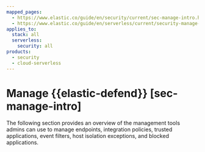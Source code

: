 ```yaml
---
mapped_pages:
  - https://www.elastic.co/guide/en/security/current/sec-manage-intro.html
  - https://www.elastic.co/guide/en/serverless/current/security-manage-endpoint-protection.html
applies_to:
  stack: all
  serverless:
    security: all
products:
  - security
  - cloud-serverless
---
```


# Manage {{elastic-defend}} [sec-manage-intro]

The following section provides an overview of the management tools admins can use to manage endpoints, integration policies, trusted applications, event filters, host isolation exceptions, and blocked applications.
